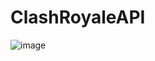 # ClashRoyaleAPI
![image](https://github.com/PedrooTz/ClashRoyaleAPI/assets/124139371/6588b3ff-5f3c-4a32-823b-6025f42e2b5d)

